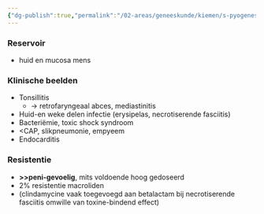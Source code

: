 ```yaml
---
{"dg-publish":true,"permalink":"/02-areas/geneeskunde/kiemen/s-pyogenes/","noteIcon":"","created":"2024-11-24T10:57:18.682+01:00","updated":"2024-12-29T13:58:43.409+01:00"}
---
```


  

### Reservoir

- huid en mucosa mens

### Klinische beelden

- Tonsillitis
    - → retrofaryngeaal abces, mediastinitis
- Huid-en weke delen infectie (erysipelas, necrotiserende fasciitis)
- Bacteriëmie, toxic shock syndroom
- <CAP, slikpneumonie, empyeem
- Endocarditis

### Resistentie

- **>>peni-gevoelig**, mits voldoende hoog gedoseerd
- 2% resistentie macroliden
- (clindamycine vaak toegevoegd aan betalactam bij necrotiserende fasciitis omwille van toxine-bindend effect)